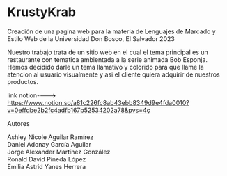 # KrustyKrab
Creación de una pagina web para la materia de Lenguajes de Marcado y Estilo Web de la Universidad Don Bosco, El Salvador 2023

Nuestro trabajo trata de un sitio web en el cual el tema principal es un restaurante con tematica
ambientada a la serie animada Bob Esponja. Hemos decidido darle un tema llamativo y colorido para 
que llame la atencion al usuario visualmente y asi el cliente quiera adquirir de nuestros productos.

link notion----> https://www.notion.so/a81c226fc8ab43ebb8349d9e4fda0010?v=0effdbe2b2fc4adfb167b52534202a78&pvs=4ç


Autores

Ashley Nicole Aguilar Ramírez                                                             
Daniel Adonay García Aguilar                                                              
Jorge Alexander Martínez González                                                   
Ronald David Pineda López                                                                
Emilia Astrid Yanes Herrera                           

